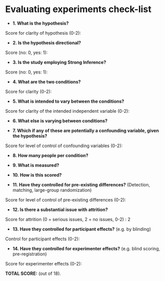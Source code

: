 # Evaluating experiments check-list

- **1. What is the hypothesis?** 

Score for clarity of hypothesis (0-2): 

- **2. Is the hypothesis directional?** 

Score (no: 0, yes: 1):

- **3. Is the study employing Strong Inference?** 

Score (no: 0, yes: 1):

- **4. What are the two conditions?**

Score for clarity (0-2):

- **5. What is intended to vary between the conditions?**

Score for clarity of the intended independent variable (0-2):

- **6. What else is varying between conditions?** 

- **7. Which if any of these are potentially a confounding variable, given the hypothesis?**

Score for level of control of confounding variables (0-2):

- **8. How many people per condition?**

- **9. What is measured?**

- **10. How is this scored?**

- **11. Have they controlled for pre-existing differences?** (Detection, matching, large-group randomization)

Score for level of control of pre-existing differences (0-2):

- **12. Is there a substantial issue with attrition?** 

Score for attrition (0 = serious issues, 2 = no issues, 0-2) : 2

- **13. Have they controlled for participant effects?** (e.g. by blinding) 

Control for participant effects (0-2):

- **14. Have they controlled for experimenter effects?** (e.g. blind scoring, pre-registration) 

Score for experimenter effects (0-2): 


**TOTAL SCORE:** (out of 18).  
